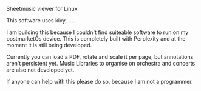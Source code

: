 Sheetmusic viewer for Linux

This software uses kivy, .....

I am building this because I couldn't find suiteable software to run on my postmarketOs device.
This is completely built with Perplexity and at the moment it is still being developed.

Currently you can load a PDF, rotate and scale it per page, but annotations aren't persistent yet.
Music Libraries to organise on orchestra and concerts are also not developed yet.

If anyone can help with this please do so, because I am not a programmer.